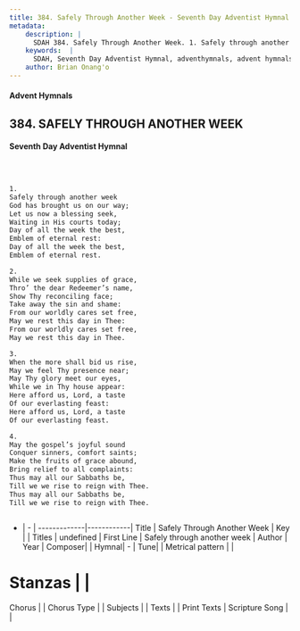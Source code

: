 ```yaml
---
title: 384. Safely Through Another Week - Seventh Day Adventist Hymnal
metadata:
    description: |
      SDAH 384. Safely Through Another Week. 1. Safely through another week God has brought us on our way; Let us now a blessing seek, Waiting in His courts today; Day of all the week the best, Emblem of eternal rest: Day of all the week the best, Emblem of eternal rest.
    keywords:  |
      SDAH, Seventh Day Adventist Hymnal, adventhymnals, advent hymnals, Safely Through Another Week, Safely through another week 
    author: Brian Onang'o
---
```


#### Advent Hymnals
## 384. SAFELY THROUGH ANOTHER WEEK
#### Seventh Day Adventist Hymnal

```txt



1.
Safely through another week
God has brought us on our way;
Let us now a blessing seek,
Waiting in His courts today;
Day of all the week the best,
Emblem of eternal rest:
Day of all the week the best,
Emblem of eternal rest.

2.
While we seek supplies of grace,
Thro’ the dear Redeemer’s name,
Show Thy reconciling face;
Take away the sin and shame:
From our worldly cares set free,
May we rest this day in Thee:
From our worldly cares set free,
May we rest this day in Thee.

3.
When the more shall bid us rise,
May we feel Thy presence near;
May Thy glory meet our eyes,
While we in Thy house appear:
Here afford us, Lord, a taste
Of our everlasting feast:
Here afford us, Lord, a taste
Of our everlasting feast.

4.
May the gospel’s joyful sound
Conquer sinners, comfort saints;
Make the fruits of grace abound,
Bring relief to all complaints:
Thus may all our Sabbaths be,
Till we we rise to reign with Thee.
Thus may all our Sabbaths be,
Till we we rise to reign with Thee.



```

- |   -  |
-------------|------------|
Title | Safely Through Another Week |
Key |  |
Titles | undefined |
First Line | Safely through another week |
Author | 
Year | 
Composer|  |
Hymnal|  - |
Tune|  |
Metrical pattern | |
# Stanzas |  |
Chorus |  |
Chorus Type |  |
Subjects |  |
Texts |  |
Print Texts | 
Scripture Song |  |
  
